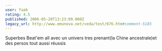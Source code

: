 ```yaml
---
user: faab
rating: 4.5
published: 2006-05-20T13:23:09.000Z
legacy_url: http://www.emunova.net/veda/test/676.htm#comment-5185
---
```

Superbes Beat'em all avec un univers tres prenant(la Chine ancestrale)et des persos tout aussi réussis